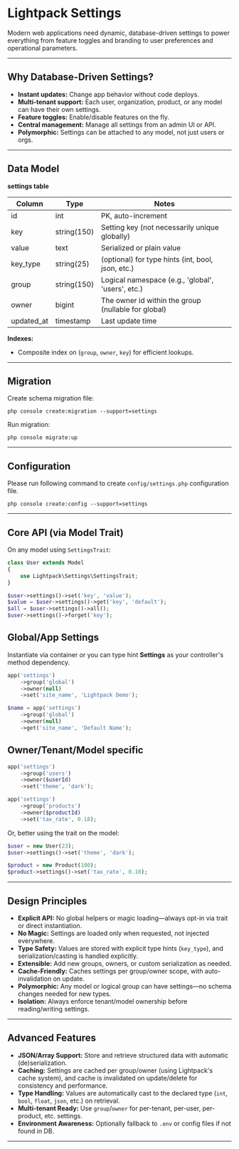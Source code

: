 # Lightpack Settings

Modern web applications need dynamic, database-driven settings to power everything from feature toggles and branding to user preferences and operational parameters.

---

## Why Database-Driven Settings?
- **Instant updates:** Change app behavior without code deploys.
- **Multi-tenant support:** Each user, organization, product, or any model can have their own settings.
- **Feature toggles:** Enable/disable features on the fly.
- **Central management:** Manage all settings from an admin UI or API.
- **Polymorphic:** Settings can be attached to any model, not just users or orgs.

---

## Data Model

**settings table**

| Column      | Type         | Notes                                              |
|-------------|--------------|----------------------------------------------------|
| id          | int          | PK, auto-increment                                 |
| key         | string(150)  | Setting key (not necessarily unique globally)      |
| value       | text         | Serialized or plain value                          |
| key_type    | string(25)   | (optional) for type hints (int, bool, json, etc.)  |
| group       | string(150)  | Logical namespace (e.g., 'global', 'users', etc.)  |
| owner       | bigint       | The owner id within the group (nullable for global)|
| updated_at  | timestamp    | Last update time                                   |

**Indexes:**
- Composite index on (`group`, `owner`, `key`) for efficient lookups.

---


## Migration

Create schema migration file:

```cli
php console create:migration --support=settings
```

Run migration:

```cli
php console migrate:up
```

---

## Configuration

Please run following command to create `config/settings.php` configuration file.

```cli
php console create:config --support=settings
```

---

## Core API (via Model Trait)
On any model using `SettingsTrait`:

```php
class User extends Model
{
    use Lightpack\Settings\SettingsTrait;
}
```

```php
$user->settings()->set('key', 'value');
$value = $user->settings()->get('key', 'default');
$all = $user->settings()->all();
$user->settings()->forget('key');
```

## Global/App Settings

Instantiate via container or you can type hint **Settings** as your controller's method dependency.

```php
app('settings')
    ->group('global')
    ->owner(null)
    ->set('site_name', 'Lightpack Demo');
```

```php
$name = app('settings')
    ->group('global')
    ->owner(null)
    ->get('site_name', 'Default Name');
```

## Owner/Tenant/Model specific

```php
app('settings')
    ->group('users')
    ->owner($userId)
    ->set('theme', 'dark');
```

```php
app('settings')
    ->group('products')
    ->owner($productId)
    ->set('tax_rate', 0.18);
```

Or, better using the trait on the model:

```php
$user = new User(23);
$user->settings()->set('theme', 'dark');
```

```php
$product = new Product(100);
$product->settings()->set('tax_rate', 0.18);
```

---

## Design Principles

- **Explicit API:** No global helpers or magic loading—always opt-in via trait or direct instantiation.
- **No Magic:** Settings are loaded only when requested, not injected everywhere.
- **Type Safety:** Values are stored with explicit type hints (`key_type`), and serialization/casting is handled explicitly.
- **Extensible:** Add new groups, owners, or custom serialization as needed.
- **Cache-Friendly:** Caches settings per group/owner scope, with auto-invalidation on update.
- **Polymorphic:** Any model or logical group can have settings—no schema changes needed for new types.
- **Isolation:** Always enforce tenant/model ownership before reading/writing settings.

---

## Advanced Features

- **JSON/Array Support:** Store and retrieve structured data with automatic (de)serialization.
- **Caching:** Settings are cached per group/owner (using Lightpack's cache system), and cache is invalidated on update/delete for consistency and performance.
- **Type Handling:** Values are automatically cast to the declared type (`int`, `bool`, `float`, `json`, etc.) on retrieval.
- **Multi-tenant Ready:** Use `group`/`owner` for per-tenant, per-user, per-product, etc. settings.
- **Environment Awareness:** Optionally fallback to `.env` or config files if not found in DB.
---